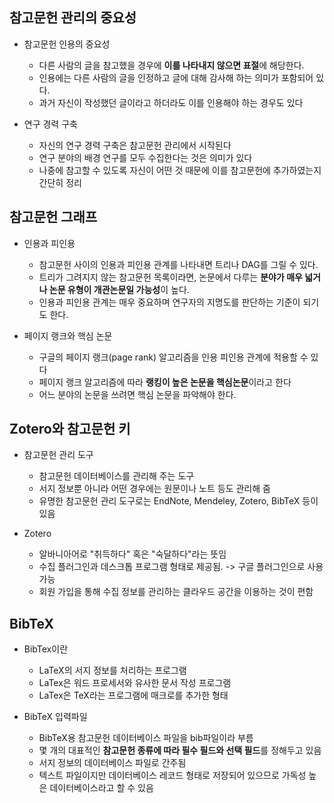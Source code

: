 ## 참고문헌 관리의 중요성
* 참고문헌 인용의 중요성
  * 다른 사람의 글을 참고했을 경우에 **이를 나타내지 않으면 표절**에 해당한다.
  * 인용에는 다른 사람의 글을 인정하고 글에 대해 감사해 하는 의미가 포함되어 있다.
  * 과거 자신이 작성했던 글이라고 하더라도 이를 인용해야 하는 경우도 있다

* 연구 경력 구축
  * 자신의 연구 경력 구축은 참고문헌 관리에서 시작된다
  * 연구 분야의 배경 연구를 모두 수집한다는 것은 의미가 있다
  * 나중에 참고할 수 있도록 자신이 어떤 것 때문에 이를 참고문헌에 추가하였는지 간단히 정리

## 참고문헌 그래프
* 인용과 피인용
  * 참고문헌 사이의 인용과 피인용 관계를 나타내면 트리나 DAG를 그릴 수 있다.
  * 트리가 그려지지 않는 참고문헌 목록이라면, 논문에서 다루는 **분야가 매우 넓거나 논문 유형이 개관논문일 가능성**이 높다.
  * 인용과 피인용 관계는 매우 중요하며 연구자의 지명도를 판단하는 기준이 되기도 한다.

* 페이지 랭크와 핵심 논문
  * 구글의 페이지 랭크(page rank) 알고리즘을 인용 피인용 관계에 적용할 수 있다
  * 페이지 랭크 알고리즘에 따라 **랭킹이 높은 논문을 핵심논문**이라고 한다
  * 어느 분야의 논문을 쓰려면 핵심 논문을 파악해야 한다.

## Zotero와 참고문헌 키
* 참고문헌 관리 도구
  * 참고문헌 데이터베이스를 관리해 주는 도구
  * 서지 정보뿐 아니라 어떤 경우에는 원문이나 노트 등도 관리해 줌
  * 유명한 참고문헌 관리 도구로는 EndNote, Mendeley, Zotero, BibTeX 등이 있음

* Zotero
  * 알바니아어로 "취득하다" 혹은 "숙달하다"라는 뜻임
  * 수집 플러그인과 데스크톱 프로그램 형태로 제공됨. -> 구글 플러그인으로 사용 가능
  * 회원 가입을 통해 수집 정보를 관리하는 클라우드 공간을 이용하는 것이 편함

## BibTeX
* BibTex이란
  * LaTeX의 서지 정보를 처리하는 프로그램
  * LaTex은 워드 프로세서와 유사한 문서 작성 프로그램
  * LaTex은 TeX라는 프로그램에 매크로를 추가한 형태

* BibTeX 입력파일
  * BibTeX용 참고문헌 데이터베이스 파일을 bib파일이라 부름
  * 몇 개의 대표적인 **참고문헌 종류에 따라 필수 필드와 선택 필드**를 정해두고 있음
  * 서지 정보의 데이터베이스 파일로 간주됨
  * 텍스트 파일이지만 데이터베이스 레코드 형태로 저장되어 있으므로 가독성 높은 데이터베이스라고 할 수 있음
